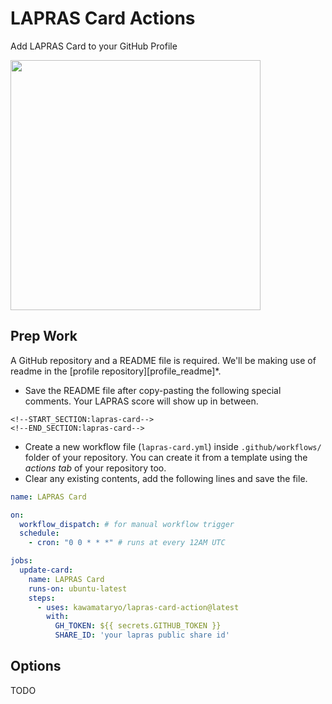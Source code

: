 # LAPRAS Card Actions

Add LAPRAS Card to your GitHub Profile

<!--START_SECTION:lapras-card-->
<a href="https://lapras.com/public/sss" target="_blank" rel="noopener noreferrer"><img src="https://lapras-card-generator.vercel.app/api/svg?e=3.1&b=3.2&i=4.3&b1=%23020E27&b2=%230E5593&i1=%23030E21&i2=%231688BF&l=ja" width="400" ></a>
<!--END_SECTION:lapras-card-->

## Prep Work

A GitHub repository and a README file is required. We'll be making use of readme in the [profile repository][profile_readme]\*.

- Save the README file after copy-pasting the following special comments. Your LAPRAS score will show up in between. 

```
<!--START_SECTION:lapras-card-->
<!--END_SECTION:lapras-card-->
```

- Create a new workflow file (`lapras-card.yml`) inside `.github/workflows/` folder of your repository. You can create it from a template using the _actions tab_ of your repository too.
- Clear any existing contents, add the following lines and save the file.

```yml
name: LAPRAS Card

on:
  workflow_dispatch: # for manual workflow trigger
  schedule:
    - cron: "0 0 * * *" # runs at every 12AM UTC

jobs:
  update-card:
    name: LAPRAS Card
    runs-on: ubuntu-latest
    steps:
      - uses: kawamataryo/lapras-card-action@latest
        with:
          GH_TOKEN: ${{ secrets.GITHUB_TOKEN }}
          SHARE_ID: 'your lapras public share id'
```

## Options

TODO

